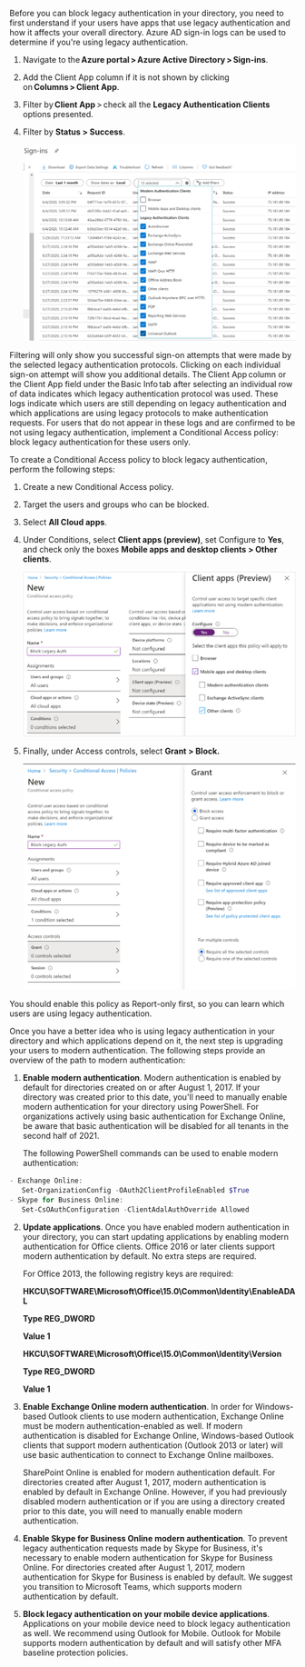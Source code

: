 Before you can block legacy authentication in your directory, you need to first understand if your users have apps that use legacy authentication and how it affects your overall directory. Azure AD sign-in logs can be used to determine if you're using legacy authentication.

1. Navigate to the **Azure portal > Azure Active Directory > Sign-ins**.
2. Add the Client App column if it is not shown by clicking on **Columns > Client App**.
3. Filter by **Client App** > check all the **Legacy Authentication Clients** options presented.
4. Filter by **Status > Success**.

   ![Azure AD Sign-in log](../media/sign-in-log.png)

Filtering will only show you successful sign-on attempts that were made by the selected legacy authentication protocols. Clicking on each individual sign-on attempt will show you additional details. The Client App column or the Client App field under the Basic Info tab after selecting an individual row of data indicates which legacy authentication protocol was used. These logs indicate which users are still depending on legacy authentication and which applications are using legacy protocols to make authentication requests. For users that do not appear in these logs and are confirmed to be not using legacy authentication, implement a Conditional Access policy: block legacy authentication for these users only.

To create a Conditional Access policy to block legacy authentication, perform the following steps:

1. Create a new Conditional Access policy.
2. Target the users and groups who can be blocked.
3. Select **All Cloud apps**.
4. Under Conditions, select **Client apps (preview)**, set Configure to **Yes**, and check only the boxes **Mobile apps and desktop clients > Other clients**.

   ![Create a new Conditional Access policy](../media/new-conditional-access-policy.png)

5. Finally, under Access controls, select **Grant > Block.**

   ![Select Grant > Block](../media/access-controls-grant-block.png)

You should enable this policy as Report-only first, so you can learn which users are using legacy authentication.

Once you have a better idea who is using legacy authentication in your directory and which applications depend on it, the next step is upgrading your users to modern authentication. The following steps provide an overview of the path to modern authentication:

1. **Enable modern authentication**. Modern authentication is enabled by default for directories created on or after August 1, 2017. If your directory was created prior to this date, you'll need to manually enable modern authentication for your directory using PowerShell. For organizations actively using basic authentication for Exchange Online, be aware that basic authentication will be disabled for all tenants in the second half of 2021.

   The following PowerShell commands can be used to enable modern authentication:
  
```powershell
- Exchange Online:
   Set-OrganizationConfig -OAuth2ClientProfileEnabled $True
- Skype for Business Online:
   Set-CsOAuthConfiguration -ClientAdalAuthOverride Allowed
```

2. **Update applications**. Once you have enabled modern authentication in your directory, you can start updating applications by enabling modern authentication for Office clients. Office 2016 or later clients support modern authentication by default. No extra steps are required.

   For Office 2013, the following registry keys are required:

   **HKCU\SOFTWARE\Microsoft\Office\15.0\Common\Identity\EnableADAL**
   
   **Type REG_DWORD**
	 
   **Value 1**
   
   **HKCU\SOFTWARE\Microsoft\Office\15.0\Common\Identity\Version**
	 
   **Type REG_DWORD**
	 
   **Value 1**

3. **Enable Exchange Online modern authentication**. In order for Windows-based Outlook clients to use modern authentication, Exchange Online must be modern authentication-enabled as well. If modern authentication is disabled for Exchange Online, Windows-based Outlook clients that support modern authentication (Outlook 2013 or later) will use basic authentication to connect to Exchange Online mailboxes.

   SharePoint Online is enabled for modern authentication default. For directories created after August 1, 2017, modern authentication is enabled by default in Exchange Online. However, if you had previously disabled modern authentication or if you are using a directory created prior to this date, you will need to manually enable modern authentication.

4. **Enable Skype for Business Online modern authentication**. To prevent legacy authentication requests made by Skype for Business, it's necessary to enable modern authentication for Skype for Business Online. For directories created after August 1, 2017, modern authentication for Skype for Business is enabled by default. We suggest you transition to Microsoft Teams, which supports modern authentication by default.

5. **Block legacy authentication on your mobile device applications**. Applications on your mobile device need to block legacy authentication as well. We recommend using Outlook for Mobile. Outlook for Mobile supports modern authentication by default and will satisfy other MFA baseline protection policies.
